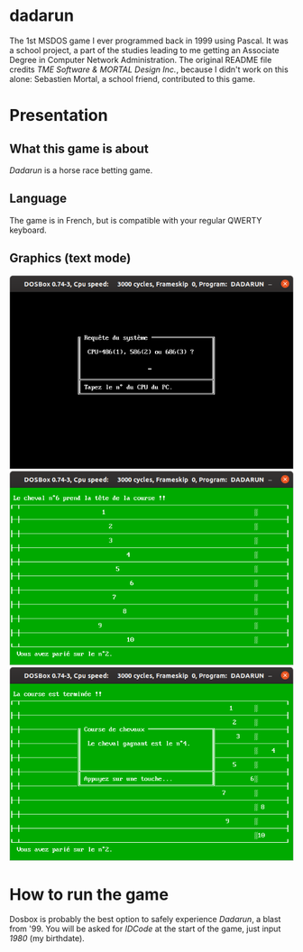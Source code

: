 # dadarun
The 1st MSDOS game I ever programmed back in 1999 using Pascal. It was a school project, a part of the studies leading to me getting an Associate Degree in Computer Network Administration.
The original README file credits *TME Software & MORTAL Design Inc.*, because I didn't work on this alone: Sebastien Mortal, a school friend, contributed to this game.
# Presentation
## What this game is about
*Dadarun* is a horse race betting game.
## Language
The game is in French, but is compatible with your regular QWERTY keyboard.
## Graphics (text mode)
![Pick option 1 (Intel 486 CPU)](dadarun01.png)
![The horses running on the green field](dadarun02.png)
![The winner is horse number 4)](dadarun03.png)
# How to run the game
Dosbox is probably the best option to safely experience *Dadarun*, a blast from '99.
You will be asked for *IDCode* at the start of the game, just input *1980* (my birthdate).